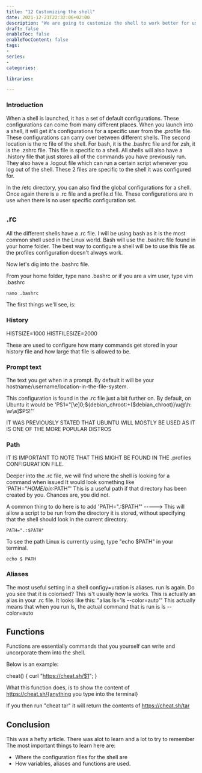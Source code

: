 ```yaml
---
title: "12 Customizing the shell"
date: 2021-12-23T22:32:06+02:00
description: "We are going to customize the shell to work better for us"
draft: false
enableToc: false
enableTocContent: false
tags:
-
series:
-
categories:

libraries:

---
```


### Introduction

When a shell is launched, it has a set of default configurations.
These configurations can come from many different places.
When you launch into a shell, it will get it's configurations for a specific user from the .profile file.
These configurations can carry over between different shells.
The second location is the rc file of the shell. For bash, it is the .bashrc file and for zsh, it is the .zshrc file. This file is specific to a shell.
All shells will also have a .history file that just stores all of the commands you have previously run.
They also have a .logout file which can run a certain script whenever you log out of the shell.
These 2 files are specific to the shell it was configured for.

In the /etc directory, you can also find the global configurations for a shell.
Once again there is a .rc file and a profile.d file. These configurations are in use when there is no user specific configuration set.

## .rc

All the different shells have a .rc file.
I will be using bash as it is the most common shell used in the Linux world.
Bash will use the .bashrc file found in your home folder.
The best way to configure a shell will be to use this file as the profiles configuration doesn't always work.

Now let's dig into the .bashrc file.

From your home folder, type nano .bashrc or if you are a vim user, type vim .bashrc

```
nano .bashrc
```

The first things we'll see, is:

### History

HISTSIZE=1000
HISTFILESIZE=2000

These are used to configure how many commands get stored in your history file and how large that file is allowed to be.

### Prompt text

The text you get when in a prompt. By default it will be your hostname/username/location-in-the-file-system.

This configuration is found in the .rc file just a bit further on.
By default, on Ubuntu it would be 'PS1="[\e]0;${debian_chroot:+($debian_chroot)}\u@\h: \w\a]$PS!"'

IT WAS PREVIOUSLY STATED THAT UBUNTU WILL MOSTLY BE USED AS IT IS ONE OF THE MORE POPULAR DISTROS

### Path

IT IS IMPORTANT TO NOTE THAT THIS MIGHT BE FOUND IN THE .profiles CONFIGURATION FILE.

Deeper into the .rc file, we will find where the shell is looking for a command when issued
It would look something like 'PATH="$HOME/bin:$PATH"'
This is a useful path if that directory has been created by you. Chances are, you did not.

A common thing to do here is to add 'PATH=".:$PATH"' -----> This will allow a script to be run from the directory it is stored, without specifying that the shell should look in the current directory.

```
PATH=".:$PATH"
```

To see the path Linux is currently using, type "echo $PATH" in your terminal.

```
echo $ PATH
```

### Aliases

The most useful setting in a shell configy=uration is aliases. run ls again.
Do you see that it is colorised?
This is't usually how la works. This is actually an alias in your .rc file.
It looks like this: "alias ls='ls --color=auto'"
This actually means that when you run ls, the actual command that is run is ls --color=auto

## Functions

Functions are essentially commands that you yourself can write and uncorporate them into the shell.

Below is an example:

cheat() { curl "https://cheat.sh/$1"; }

What this function does, is to show the content of https://cheat.sh/{anything you type into the terminal}

If  you then run "cheat tar" it will return the contents of https://cheat.sh/tar

## Conclusion

This was a hefty article. There was alot to learn and a lot to try to remember
The most important things to learn here are:

* Where the configuration files for the shell are
* How variables, aliases and functions are used.
